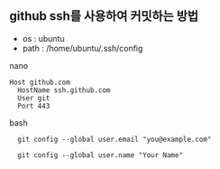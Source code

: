 ## github ssh를 사용하여 커밋하는 방법 

+ os : ubuntu
+ path : /home/ubuntu/.ssh/config

nano
```
Host github.com
  HostName ssh.github.com
  User git
  Port 443
```
bash
```
  git config --global user.email "you@example.com"
```
```
  git config --global user.name "Your Name"
```